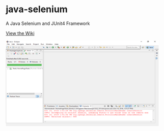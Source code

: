 # java-selenium
A Java Selenium and JUnit4 Framework

[View the Wiki](https://github.com/kirbycope/java-selenium/wiki)

![Screenshot](https://raw.githubusercontent.com/kirbycope/java-selenium/master/java-selenium.png)
